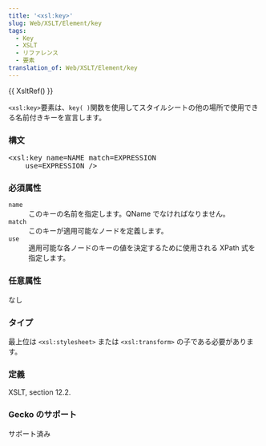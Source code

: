 ```yaml
---
title: '<xsl:key>'
slug: Web/XSLT/Element/key
tags:
  - Key
  - XSLT
  - リファレンス
  - 要素
translation_of: Web/XSLT/Element/key
---
```

<p>{{ XsltRef() }}</p>

<p><code>&lt;xsl:key&gt;</code>要素は、<code>key( )</code>関数を使用してスタイルシートの他の場所で使用できる名前付きキーを宣言します。</p>

<h3 id="Syntax" name="Syntax">構文</h3>

<pre>&lt;xsl:key name=NAME match=EXPRESSION
	use=EXPRESSION /&gt; </pre>

<h3 id="Required_Attributes" name="Required_Attributes">必須属性</h3>

<dl>
 <dt><code>name</code></dt>
 <dd>このキーの名前を指定します。QName でなければなりません。</dd>
 <dt><code>match</code></dt>
 <dd>このキーが適用可能なノードを定義します。</dd>
 <dt><code>use</code></dt>
 <dd>適用可能な各ノードのキーの値を決定するために使用される XPath 式を指定します。</dd>
</dl>

<h3 id="Optional_Attributes" name="Optional_Attributes">任意属性</h3>

<p>なし</p>

<h3 id="Type" name="Type">タイプ</h3>

<p>最上位は <code>&lt;xsl:stylesheet&gt;</code> または <code>&lt;xsl:transform&gt;</code> の子である必要があります。</p>

<h3 id="Defined" name="Defined">定義</h3>

<p>XSLT, section 12.2.</p>

<h3 id="Gecko_support" name="Gecko_support">Gecko のサポート</h3>

<p>サポート済み</p>

